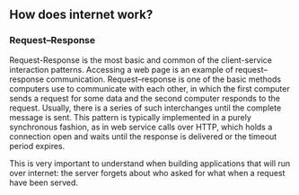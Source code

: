 ## How does internet work?

### Request–Response
Request-Response is the most basic and common of the client-service interaction patterns. Accessing a web page is an example of request–response communication. Request–response is one of the basic methods computers use to communicate with each other, in which the first computer sends a request for some data and the second computer responds to the request. Usually, there is a series of such interchanges until the complete message is sent. This pattern is typically implemented in a purely synchronous fashion, as in web service calls over HTTP, which holds a connection open and waits until the response is delivered or the timeout period expires. 

This is very important to understand when building applications that will run over internet: the server forgets about who asked for what when a request have been served. 



